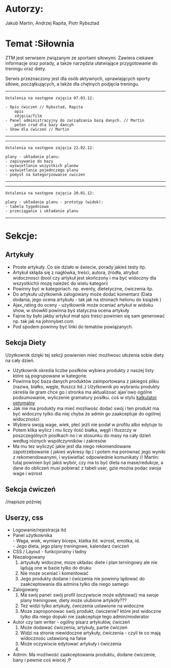 <h1>Autorzy:</h1>

Jakub Martin,
Andrzej Rapita,
Piotr Rybsztad

<h1>Temat :Siłownia</h1>

ZTM jest serwisem związanym ze sportami siłowymi. Zawiera ciekawe informacje oraz porady, a także narzędzia ułatwiające przygotowanie do treningu oraz diety.

Serwis przeznaczony jest dla osób aktywnych, uprawiających sporty siłowe, początkujących, a także dla chętnych podjęcia treningu.


<hr/>

    Ustalenia na następne zajęcia 07.03.12:
    
    - Opis ćwiczeń // Rybsztad, Rapita
        opis
        zdjęcia/film
    - Panel administracyjny do zarządzania bazą danych. // Martin
        pełen crud dla bazy dancyh
    - Show dla ćwiczeń // Martin
     
<hr/>


<hr/>

    Ustalenia na następne zajęcia 22.02.12:
    
    plany - układanie planu:
    - zapisywanie do bazy
    - wyświetlanie wszystkich planów
    - wyświetlanie pojednczego planu
    - pomysł na kategoryzowanie cwiczen
    
<hr/>

<hr/>

    Ustalenia na następne zajęcia 20.01.12:
    
    plany - układanie planu - prototyp (widok):
    - tabela tygodniowa
    - przeciąganie i układanie planu
    
<hr/>

<h1>Sekcje:</h1>

<h2>Artykuły </h2>
<ul> 
    <li> Proste artykuły. Co sie działo w świecie, porady jakieś testy itp. </li>
    <li> Artykuł skłąda się z nagłówka, treści, autora, źródła, atrybut widocznosci (bool czy artykuł jest skończony i ma być widoczny dla wszystkich)i mozę należeć do wielu kategorii</li>
    <li> Powinny być w kategoriach.  np. eventy, dietetyczne, ćwiczenia itp. </li>
    <li> Do artykułu użytkownik zalogowany może dodać komentarz (Data dodania, jego ocena artykułu - tak jak na stronach helionu do książek )</li>
    <li> Ajax_rating do oceny - użytkownik może oceniać artykuł w widoku show, w showAll powinna byś statyczna ocena artykuły </li> 
    <li> Fajnie by było jakby artykuł miał spis treści powinien się sam generować np. tak jak na johnnybet.com </li>
    <li> Pod spodem powinny być linki do tematów powiązanych. </li>
</ul>

<h2>Sekcja Diety </h2>
<p>Użytkownik dzięki tej sekcji powienien mieć możliwosc ułożenia sobie diety na cały dzień. </p>


<ul>
    <li> Użytkownik określa liczbe posiłków wybiera produkty z naszej listy które są pogrupowane w kategorie. </li>
    <li> Powinna być baza danych produktów zaimportowana z jakiegoś pliku (nazwa, białko, węgle, tłuszcz itd..)  Użytkownik po wybraniu produkty określa ile gram chce go i stronka ma aktualizoać ajax'owo  ogólne podsumowanie, wyliczenie gramatury posiłku. coś w stylu <a href="http://www.optymal-btw.aktis.i.p.pl/kalkulator.html">kalkulator optymalny</a></li>
    <li> Jak nie ma produkty ma mieć mozliwośc dodać swój i ten produkt ma być widoczny tylko dla niej chyba że admin go zaakceptuje  do ogólnej widoczności </li>
    <li> Wybiera swoją wage, wiek, płeć jeżli nie podał w profilu albo edytuje to </li>
    <li> Potem klika wylicz i mu liczy ilość białka, węgli i tłuszczy w poszczególnych posiłkach no i w stosunku do masy na cały dzień według róznych współczynników i zakresów </li>
    <li> Ma mu tez wyliczyć jakie jest dla niego rekomendowane zapotrzebowanie ( jakieś wykresy itp.) i potem ma porównać jego wyniki z rekomendowanymi, i wyświetlać odpowiednie komunikaty // Martin: tutaj powinien być jakiś wybór, czy ma to być dieta na mase/redukcje, a dane do obliczeń musi pobierać z tabeli user, gzie mozna podac swoja wage i wzrost</li>
</ul>
<h2>  Sekcja ćwiczeń </h2>
    //napisze później 

<h2>  Userzy, css </h2>
<ul> 
    <li> Logowanie/rejestracja itd</li>
    <li> Panel użytkownika <br/>
        - Waga, wiek, wymiary biceps, klatka itd. wzrost,  emotka, id. <br/>
        - Jego dieta, jego plany treningowe, kalendarz ćwiczeń <br/>
    </li>
    <li>  CSS / Layout  - funkcjonalny i ładny </li>
    <li> Niezalogowany 
       <ol>
        <li>artyukuły widoczne, moze układac diete i plan terningowy ale nie lądują one w bazie tylko do druku</li>
        <li> Nie moze oceniać i komentować </li>
        <li> Jego produkty dodane i ćwiczenia nie powinny lądować do zaakceptowania dla admina tylko dla niego samego </li>
       </ol>
    </li>
    <li> Zalogowany
        <ol> 
        <li>Ma swój panel: swój profil (oczywiscie może edytować) ma swoje plany treningowe, diety może ulubione artykóły???</li>
        <li>Też widzi tylko artykuły, ćwiczenia ustawione na widoczne</li>
        <li>Moze zaproponowac swój produkt, ćwiczenie?  które jest widoczne tylko dla niego dopuki nie zaakceptuje tego admin/moderator</li>
        </ol>
    </li>
    <li> Autor czy tam writer - ogólny pisarz artykułów, ćwiczeń 
        <ol>
        <li>Może dodawać ćwiczenia, artykuły, partie ćwiczeń</li> 
        <li>Widzi na stronie niewidoczne artykuły, ćwiczenia - czyli te co mają widocznośc ustawioną na false</li> 
        <li>Może oczywiscie edytować artykuły i ćwiczenia </li> 
        <li></li> 
        </ol>
    </li>
    <li> Admin: Ma możliwość zaakceptowania produktu, dodane ćwiczenie, bany i pewnie coś wiecej ;P </li>
    
</ul>